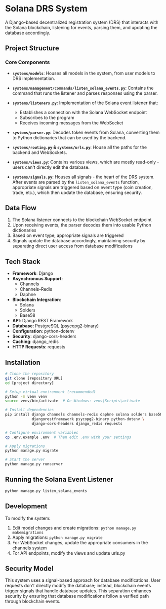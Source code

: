 # Solana DRS System

A Django-based decentralized registration system (DRS) that interacts with the Solana blockchain, listening for events, parsing them, and updating the database accordingly.

## Project Structure

### Core Components

- **`systems/models`**: Houses all models in the system, from user models to DRS implementation.

- **`systems/management/commands/listen_solana_events.py`**: Contains the command that runs the listener and parses responses using the parser.

- **`systems/listeners.py`**: Implementation of the Solana event listener that:
  - Establishes a connection with the Solana WebSocket endpoint
  - Subscribes to the program
  - Receives incoming messages from the WebSocket

- **`systems/parser.py`**: Decodes token events from Solana, converting them to Python dictionaries that can be used by the backend.

- **`systems/routing.py` & `systems/urls.py`**: House all the paths for the backend and WebSockets.

- **`systems/views.py`**: Contains various views, which are mostly read-only - users can't directly edit the database.

- **`systems/signals.py`**: Houses all signals - the heart of the DRS system. After events are parsed by the `listen_solana_events` function, appropriate signals are triggered based on event type (coin creation, trade, etc.), which then update the database, ensuring security.

## Data Flow

1. The Solana listener connects to the blockchain WebSocket endpoint
2. Upon receiving events, the parser decodes them into usable Python dictionaries
3. Based on event type, appropriate signals are triggered
4. Signals update the database accordingly, maintaining security by separating direct user access from database modifications

## Tech Stack

- **Framework**: Django
- **Asynchronous Support**:
  - Channels
  - Channels-Redis
  - Daphne
- **Blockchain Integration**:
  - Solana
  - Solders
  - Base58
- **API**: Django REST Framework
- **Database**: PostgreSQL (psycopg2-binary)
- **Configuration**: python-dotenv
- **Security**: django-cors-headers
- **Caching**: django_redis
- **HTTP Requests**: requests

## Installation

```bash
# Clone the repository
git clone [repository URL]
cd [project directory]

# Setup virtual environment (recommended)
python -m venv venv
source venv/bin/activate  # On Windows: venv\Scripts\activate

# Install dependencies
pip install django channels channels-redis daphne solana solders base58 \
            djangorestframework psycopg2-binary python-dotenv \
            django-cors-headers django_redis requests

# Configure environment variables
cp .env.example .env  # Then edit .env with your settings

# Apply migrations
python manage.py migrate

# Start the server
python manage.py runserver
```

## Running the Solana Event Listener

```bash
python manage.py listen_solana_events
```

## Development

To modify the system:

1. Edit model changes and create migrations: `python manage.py makemigrations`
2. Apply migrations: `python manage.py migrate`
3. For WebSocket changes, update the appropriate consumers in the channels system
4. For API endpoints, modify the views and update urls.py

## Security Model

This system uses a signal-based approach for database modifications. User requests don't directly modify the database; instead, blockchain events trigger signals that handle database updates. This separation enhances security by ensuring that database modifications follow a verified path through blockchain events.
